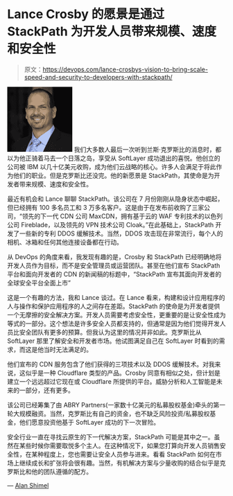# Lance Crosby 的愿景是通过 StackPath 为开发人员带来规模、速度和安全性

> 原文：<https://devops.com/lance-crosbys-vision-to-bring-scale-speed-and-security-to-developers-with-stackpath/>

[![lancecrosby_headshot_2016](img/715556892c242ad9bfe25535e7f71e40.png)](https://devops.com/wp-content/uploads/2016/10/LanceCrosby_Headshot_2016.png) 我们大多数人最后一次听到兰斯·克罗斯比的消息时，都以为他正骑着马去一个日落之岛，享受从 SoftLayer 成功退出的喜悦。他创立的公司被 IBM 以几十亿美元收购，成为他们云战略的核心。许多人会满足于将此作为他们的职业。但是克罗斯比还没完。他的新愿景是 StackPath，其使命是为开发者带来规模、速度和安全性。

最近有机会和 Lance 聊聊 StackPath。该公司在 7 月份刚刚从隐身状态中崛起，但已经拥有 100 多名员工和 3 万多名客户。这是由于在发布前收购了三家公司，“领先的下一代 CDN 公司 MaxCDN，拥有基于云的 WAF 专利技术的以色列公司 Fireblade，以及领先的 VPN 技术公司 Cloak。”在此基础上，StackPath 开发了一些新的专利 DDOS 缓解技术。当然，DDOS 攻击现在非常流行，每个人的相机、冰箱和任何其他连接设备都在行动。

从 DevOps 的角度来看，我发现有趣的是，Crosby 和 StackPath 已经明确地将开发人员作为目标，而不是安全管理员或运营团队。甚至在他们宣布 StackPath 平台和面向开发者的 CDN 的新闻稿的标题中，“StackPath 宣布其面向开发者的全球安全平台全面上市”

这是一个有趣的方法，我和 Lance 谈过。在 Lance 看来，构建和设计应用程序的人与操作和保护应用程序的人之间存在差距。StackPath 的使命是为开发者提供一个无摩擦的安全解决方案。开发人员需要考虑安全性，更重要的是让安全性成为等式的一部分。这个想法是许多安全人员都支持的，但通常是因为他们觉得开发人员比安全团队有更多的预算。但我认为这里的情况并非如此。克罗斯比从 SoftLayer 那里了解安全和开发者市场。他试图满足自己在 SoftLayer 时看到的需求，而这是他当时无法满足的。

他们宣布的 CDN 服务包含了他们获得的三项技术以及 DDOS 缓解技术。对我来说，这似乎是一种 Cloudflare 类型的产品。Crosby 同意有相似之处，但计划是建立一个远远超过它现在或 Cloudflare 所提供的平台。威胁分析和人工智能是未来的一部分，还有更多。

该公司已经筹集了由 ABRY Partners(一家数十亿美元的私募股权基金)牵头的第一轮大规模融资。当然，克罗斯比有自己的资金，也不缺乏风险投资/私募股权基金，他们愿意投资他基于 SoftLayer 成功的下一次冒险。

安全行业一直在寻找云原生的下一代解决方案，StackPath 可能是其中之一。虽然在某些时候你需要取悦多个主人。在这种情况下，如果您打算向开发人员销售安全性，在某种程度上，您也需要让安全人员参与进来。看看 StackPath 如何在市场上继续成长和扩张将会很有趣。当然，有机解决方案与少量收购的结合似乎是克罗斯比和他的团队遵循的配方。

— [Alan Shimel](https://devops.com/author/ashimmy/)